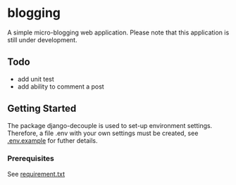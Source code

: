 # blogging
A simple micro-blogging web application.
Please note that this application is still under development.

## Todo
* add unit test
* add ability to comment a post

## Getting Started
The package django-decouple is used to set-up environment settings. Therefore, a file .env with your own settings must be created, see [.env.example](../master/.env.example) for futher details.

### Prerequisites
See [requirement.txt](../master/requirement.txt)
